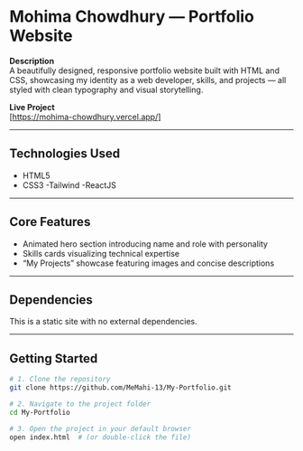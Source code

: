 # Mohima Chowdhury — Portfolio Website

**Description**  
A beautifully designed, responsive portfolio website built with HTML and CSS, showcasing my identity as a web developer, skills, and projects — all styled with clean typography and visual storytelling.

**Live Project**  
[https://mohima-chowdhury.vercel.app/]

---

## Technologies Used  
- HTML5  
- CSS3
-Tailwind
-ReactJS  

---

## Core Features  
- Animated hero section introducing name and role with personality  
- Skills cards visualizing technical expertise  
- “My Projects” showcase featuring images and concise descriptions  

---

## Dependencies  
This is a static site with no external dependencies.

---

## Getting Started

```bash
# 1. Clone the repository
git clone https://github.com/MeMahi-13/My-Portfolio.git

# 2. Navigate to the project folder
cd My-Portfolio

# 3. Open the project in your default browser
open index.html  # (or double-click the file)
